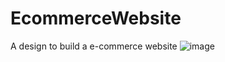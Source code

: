 # EcommerceWebsite
A design to build a e-commerce website
![image](https://user-images.githubusercontent.com/77718381/147476316-f4827081-09e7-4c45-9a5c-33b928007dbe.png)

